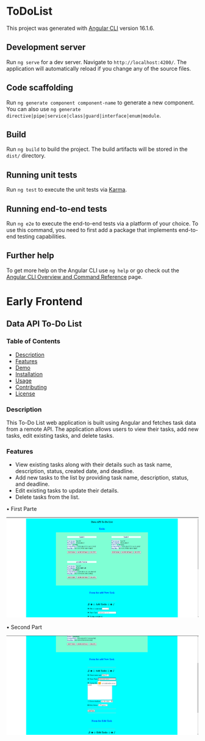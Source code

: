 # ToDoList

This project was generated with [Angular CLI](https://github.com/angular/angular-cli) version 16.1.6.

## Development server

Run `ng serve` for a dev server. Navigate to `http://localhost:4200/`. The application will automatically reload if you change any of the source files.

## Code scaffolding

Run `ng generate component component-name` to generate a new component. You can also use `ng generate directive|pipe|service|class|guard|interface|enum|module`.

## Build

Run `ng build` to build the project. The build artifacts will be stored in the `dist/` directory.

## Running unit tests

Run `ng test` to execute the unit tests via [Karma](https://karma-runner.github.io).

## Running end-to-end tests

Run `ng e2e` to execute the end-to-end tests via a platform of your choice. To use this command, you need to first add a package that implements end-to-end testing capabilities.

## Further help

To get more help on the Angular CLI use `ng help` or go check out the [Angular CLI Overview and Command Reference](https://angular.io/cli) page.



# Early Frontend

## Data API To-Do List
### Table of Contents
- [Description](#description)
- [Features](#features)
- [Demo](#demo)
- [Installation](#installation)
- [Usage](#usage)
- [Contributing](#contributing)
- [License](#license)

### Description

This To-Do List web application is built using Angular and fetches task data from a remote API. The application allows users to view their tasks, add new tasks, edit existing tasks, and delete tasks. 

### Features

- View existing tasks along with their details such as task name, description, status, created date, and deadline.
- Add new tasks to the list by providing task name, description, status, and deadline.
- Edit existing tasks to update their details.
- Delete tasks from the list.
<!-- Add more future resources and explanation -->

• First Parte

![Texto alternativo](images/ToDoListImage.png)


• Second Part

![Texto alternativo](images/ToDoList2.png)





